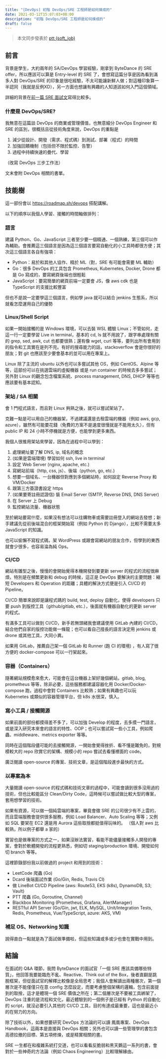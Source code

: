```yaml
---
title: "[DevOps] 初階 DevOps/SRE 工程師是如何煉成的"
date: 2021-03-12T15:07:03+08:00
description: "初階 DevOps/SRE 工程師是如何煉成的"
draft: false
---
```


> 本文同步發表於 [ptt (soft_job)](https://www.ptt.cc/bbs/Soft_Job/M.1615535884.A.7C7.html)
## 前言

背景是學生，大約兩年的 SA/DevOps 學習經驗，剛拿到 ByteDance 的 SRE offer，所以應該可以算是 Entry-level 的 SRE 了，會想寫這篇分享是因為看到滿多人對 DevOps/SRE 的印象是很吃經驗，不太可能讓新鮮人做；對這種印象算一半認同（我就是反例XD），另一方面也想讓有興趣的人知道該如何入門這個領域。

詳細的背景在[前一篇 SRE 面試文](https://www.ptt.cc/bbs/Soft_Job/M.1614755910.A.7C3.html)寫得比較多。

### 什麼是 DevOps/SRE?

我無意在這篇談 DevOps 的商業或管理價值，也無意細分 DevOps Engineer 和 SRE 的區別，很概括且從技術角度來說，DevOps 的重點是

1. 減少從設計、開發（需求、程式碼）到測試、部署（程式）的時間
2. 加強回饋機制（包括但不限於監控、告警）
3. 過程中持續快速的疊代、學習

（改寫 DevOps 三步工作法）

文末會附 DevOps 相關的書單。

## 技能樹

這一部份會以 https://roadmap.sh/devops 搭配講解。

以下的順序以我個人學習、接觸的時間軸做排列：

### 語言

建議 Python、Go、JavaScript 三者至少要一個精通、一個熟練，第三個可以作為輔助。會推薦這三個語言是因為這三個語言要寫自動化的小工具時都很方便；其次這三個語言各自有強項：

- Python：易於和其他人協作、精於 ML（對，SRE 有可能會需要 ML 輔助）
- Go：很多 DevOps 的工具包含 Prometheus, Kubernetes, Docker, Drone 都是 Go 寫成的，要寫網頁後端也很輕鬆
- JavaScript：要寫簡單的網頁前端一定要會 JS，像 aws cdk 也是 TypeScript 的支援比較豐富

但也不是說一定要學這三個語言，例如學 java 就可以結合 jenkins 生態系，所以就看怎麼運用自己的優勢

### Linux/Shell Script

如果一開始接觸的是 Windows 環境，可以去裝 WSL 體驗 Linux；不管如何，走這一行一定要學習 Live in terminal，基本的 cd, ls 就不用說了，跟字串處理有關的 grep, sed, awk, cut 也都要很熟；還有像 wget, curl 等等，要列出所有會用到的指令和工具實在是列不完。有好的搜尋能力的話，stackoverflow 會是你很好的朋友；對 git 也應該至少要會基本的並可以用在專案上。

Linux 除了主流的 ubuntu 以外也可以多嘗試其他 OS，例如 CentOS、Alpine 等等，這部份可以在挑選雲端的虛擬機器 或是 run container 的時候去多多嘗試；另外對 Linux 的觀念包含檔案系統、process management, DNS, DHCP 等等也應該要有基本認知。

### 架站 / SA 相關

會 1 門程式語言，而且對 Linux 夠熟之後，就可以嘗試架站了。

克難一點是可以用自己的機器架，不過建議還是去租雲端的機器（例如 aws, gcp, azure），雖然有可能要花錢（免費的方案不是速度很慢就是不能用太久），但有 public IP 和 24 小時不停機就是方便，也能學到更多東西。

我個人很推用架站來學習，因為在過程中可以學到：

1. 處理網址要了解 DNS, ip, 域名的概念
2. (如果是雲端環境) 學習如何 ssh, live in terminal
3. 設定 Web Server (nginx, apache, etc.)
4. 寫網站前端（http, css, js）、後端（python, go, etc.)
5. 想要一個域名、一台機器但對應到多個網站時，如何設定 Reverse Proxy 和 VM/Docker
6. 跟第三方簽證書設定 https 
7. (如果要寄註冊認證信) 裝 Email Server (SMTP, Reverse DNS, DNS Server)
8. 在 Server 上 Debug 
9. 監控網站流量、機器狀態

至於網站要寫什麼，如果沒有想法可以往購物車或需要註冊登入的網站去發想；新手建議先從前後端混合的框架開始寫（例如 Python 的 Django），比較不需要太多 JavaScript 的知識。

也可以偷懶不寫程式碼，架 WordPress 或跟會寫網站的朋友合作，但學到的東西就會少很多，也容易淪為純 Ops。

### CI/CD

網站有雛型之後，慢慢的會開始覺得本機開發到要更新 server 的程式的流程很麻煩，特別是在頻繁更新和 debug 的時候，這正是 DevOps 要解決的主要問題：縮短 Developers 和 Operation 的距離；具體的解決方式便是引入 CI/CD 的 Pipeline。

CI/CD 簡單來說即是讓程式碼的 build, test, deploy 自動化，使得 developers 只要 push 到版控工具（github/gitlab, etc.），後面就有機器自動化的更新 server 的程式。

有滿多工具可以做到 CI/CD，新手若無頭緒我會建議使用 GitLab 內建的 CI/CD，結合他們自家的版控功能做一條龍；也可以看自己擅長的語言決定用 jenkins 或 drone 或其他工具，大同小異。

如果用 GitLab，推薦自己架一個 GitLab 和 Runner (跑 CI 的環境) ，有人寫了很方便的 docker-compose 可以一行架起來。

### 容器（Containers）

隨著網站規模愈來愈大，可能會在這台機器上架好幾個網站，gitlab, blog, prometheus 等等，除非必要，這些服務都建議容器化用 Docker/Docker-compose 跑，過程中會對 Containers 比較熟；如果有興趣也可以玩 Kubernetes 或類似的容器管理平台，但 k8s 水很深，慎入。

### 寫小工具 / 接觸開源

如果前面的部份都摸得差不多了，可以加強 Develop 的程度，去多摸一門語言，或是深入研究本來會的語言的特性、OOP；也可以嘗試寫一些小工具，例如爬蟲、middleware、metrics exporter 等等。

同時在這個階段儘可能的去接觸開源，一開始會覺得挫折、看不懂是難免的，對規模較大的 repo 欣賞它的架構、規模小的 repo 嘗試去看懂裡面的 code。

廣泛閱讀 open-source 的專案、技術文章，是這個階段進步最快的方式。

### 以專案為本

大量閱讀 open-source 的程式碼和技術文章的過程中，可能會讀到很多沒用過的技術，但也比較能區分 Clean/Dirty Code，這時候可以嘗試做比較大型的專案，套用想學習的技術。

如果有資源，可以做一個純雲端的專案，畢竟會徵 SRE 的公司很少有不上雲的，而且雲端服務會提供很多服務，例如 Load Balancer、Auto Scaling 等等；又例如 SQL 要架在 EC2 還是用 Aurora 這些取捨都挺值得玩味的。
（個人對 aws 比較熟，所以例子都舉 a 家的）

實習也是做專案的方式之一，如果沒辦法實習，看能不能儘量接觸多人開發的專案，會對於軟體開發的流程更熟悉，例如切 staging/production 環境、開發如何切 branch 等等。

這裡節錄部份我以前做過的 project 和用到的技術：

- LeetCode 爬蟲 (Go)
- Dcard 後端面試作業 (Go/Gin, Redis, Travis CI)
- 做 LineBot CI/CD Pipeline (aws: Route53, EKS (k8s), DynamoDB, S3; Vault)
- PTT 爬蟲 (Go, Goroutine, Channel)
- Blackbox Monitoring (Prometheus, Grafana, AlertManager)
- RESTful API Server (Go/Gin, jwt, ELK, MySQL, Unit/Integration Tests, Redis, Prometheus, Vue/TypeScript, azure: AKS, VM)

### 補足 OS、Networking 知識

說得直白一點就是為了面試做準備啦，但這些知識或多或少也會在實戰中用到。

## 結論

在面試的 Q&A 環節，我問 ByteDance 的面試官「一個 SRE 應該具備哪些特質」，他回答我要能臨危不亂、Reactive、Think out of the Box，後者直翻是跳脫框架，但從面試官的解釋比較像是全局思考；我個人會解讀出兩種層次，第一個層次是不能僅僅只在意 config 怎麼設定，而要考慮整個架構的邏輯，包含前面提到的取捨，這才是體現一個 SRE 價值之所在；第二個層次是不要被工具綁架了，DevOps 注重的是流程和文化，最近體驗到的一個例子是已經有 Python 的自動化的 script，就沒必要引入其他的 CI/CD 工具，目的有達成最重要，這也是最近小的在努力的方向。

除了技術以外，如果想要研究 DevOps 方法論的可以讀 鳳凰專案、DevOps Handbook，這兩本是直接與 DevOps 相關；另外也可以讀一些管理學的書包含高德拉撤的目標、第五項修煉，或是精實相關的書。

SRE 一生都在和複雜系統打交道，也可以看看反脆弱和黑天鵝這一系列的書，會對於一些神奇的方法論（例如 Chaos Engineering）比較理解緣由。